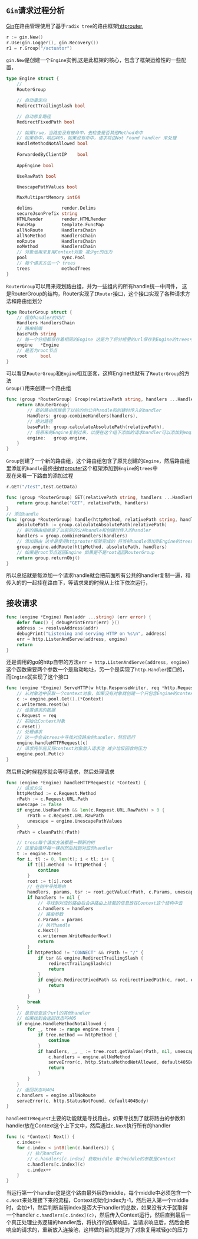 ## `Gin`请求过程分析

[Gin](github.com/gin-gonic/gin)在路由管理使用了基于`radix tree`的路由框架[httprouter](https://github.com/julienschmidt/httprouter),
```go
r := gin.New()
r.Use(gin.Logger(), gin.Recovery())
r1 = r.Group("/actuator")
```
`gin.New`是创建一个`Engine`实例,这是此框架的核心，包含了框架运维性的一些配置，

```go
type Engine struct {
    // 
	RouterGroup

	// 自动重定向
	RedirectTrailingSlash bool

	// 自动修复路径
	RedirectFixedPath bool

    // 如果true，当路由没有被命中，去检查是否其他Method命中
    // 如果命中，响应405，如果没有命中，请求将由Not Found handler 来处理
	HandleMethodNotAllowed bool
	
    ForwardedByClientIP    bool
    
	AppEngine bool

	UseRawPath bool

	UnescapePathValues bool

	MaxMultipartMemory int64

	delims           render.Delims
	secureJsonPrefix string
	HTMLRender       render.HTMLRender
	FuncMap          template.FuncMap
	allNoRoute       HandlersChain
	allNoMethod      HandlersChain
	noRoute          HandlersChain
	noMethod         HandlersChain
	// 对象池用来复用Context对象 减少gc的压力
    pool             sync.Pool
    // 每个请求方法一个 trees
	trees            methodTrees
}
```

`RouterGroup`可以用来规划路由组，并为一些组内的所有handle统一中间件，
这是RouterGroup的结构，Router实现了`IRouter`接口，这个接口实现了各种请求方法和路由组划分
```go
type RouterGroup struct {
    // 保存handler的切片
	Handlers HandlersChain
	// 路由前缀
    basePath string
    // 每一个分组都保存着相同的Engine 这是为了将分组里的url保存到Engine的trees中去
    engine   *Engine
    // 是否为root节点
	root     bool
}
```

可以看见`RouterGroup`和`Engine`相互嵌套，这样Engine也就有了`RouterGroup`的方法    
`Group()`用来创建一个路由组
```go
func (group *RouterGroup) Group(relativePath string, handlers ...HandlerFunc) *RouterGroup {
	return &RouterGroup{
        // 新的路由组继承了以前的的公共handle和创建时传入的handler
        Handlers: group.combineHandlers(handlers),
        // 绝对路径
        basePath: group.calculateAbsolutePath(relativePath),
        // 将原来的Engine复制过来，以便在这个组下添加的请求handler可以添加到engine的trees中去
		engine:   group.engine,
	}
}
```
`Group`创建了一个新的路由组，这个路由组包含了原先创建的`Engine`，然后路由组里添加的`handle`最终由[httprouter](https://github.com/julienschmidt/httprouter)这个框架添加到`Engine`的`trees`中  
现在来看一下路由的添加过程
```go
r.GET("/test",test.GetData)

func (group *RouterGroup) GET(relativePath string, handlers ...HandlerFunc) IRoutes {
	return group.handle("GET", relativePath, handlers)
}
// 添加handle
func (group *RouterGroup) handle(httpMethod, relativePath string, handlers HandlersChain) IRoutes {
    absolutePath := group.calculateAbsolutePath(relativePath)
    // 新的路由组继承了以前的的公共handle和创建时传入的handler
    handlers = group.combineHandlers(handlers)
    // 添加路由 这步是使用httprouter框架完成的 将当前handle添加到Engine的trees中
    group.engine.addRoute(httpMethod, absolutePath, handlers)
    // 如果是root节点返回Engine 如果是不是root返回RouterGroup
	return group.returnObj()
}
```
所以总结就是每添加一个请求handle就会把前面所有公共的handler复制一遍，和传入的的一起挂在路由下，等请求来的时候从上往下依次运行，

## 接收请求

```go
func (engine *Engine) Run(addr ...string) (err error) {
	defer func() { debugPrintError(err) }()
	address := resolveAddress(addr)
	debugPrint("Listening and serving HTTP on %s\n", address)
	err = http.ListenAndServe(address, engine)
	return
}
```
还是调用的go的http自带的方法`err = http.ListenAndServe(address, engine)`
这个函数需要两个参数一个是启动地址，另一个是实现了`http.Handler`接口的，而`Engine`就实现了这个接口
```go
func (engine *Engine) ServeHTTP(w http.ResponseWriter, req *http.Request) {
	// 从对象池中获取一个context对象，如果没有对象就创建一个只包含Engine的context对象
	c := engine.pool.Get().(*Context)
	c.writermem.reset(w)
	// 设置请求的数据
	c.Request = req
	// 初始化Context对象
	c.reset()
	// 处理请求
	// 这一步会去trees中寻找对应路由的handler，然后运行
	engine.handleHTTPRequest(c)
	// 请求完毕后又将context对象放入请求池 减少垃圾回收的压力
	engine.pool.Put(c)
}
```
然后启动时候程序就会等待请求，然后处理请求
```go
func (engine *Engine) handleHTTPRequest(c *Context) {
	// 请求方法
	httpMethod := c.Request.Method
	rPath := c.Request.URL.Path
	unescape := false
	if engine.UseRawPath && len(c.Request.URL.RawPath) > 0 {
		rPath = c.Request.URL.RawPath
		unescape = engine.UnescapePathValues
	}
	rPath = cleanPath(rPath)

	// tress每个请求方法都是一颗新的树
	// 这里会循环每一棵树然后找到对应的handler
	t := engine.trees
	for i, tl := 0, len(t); i < tl; i++ {
		if t[i].method != httpMethod {
			continue
		}
		root := t[i].root
		// 在树中寻找路由
		handlers, params, tsr := root.getValue(rPath, c.Params, unescape)
		if handlers != nil {
			// 寻找到对应的路由后会讲路由上挂载的信息放在Context这个结构中去
			c.handlers = handlers
			// 路由参数
			c.Params = params
			// 执行handle
			c.Next()
			c.writermem.WriteHeaderNow()
			return
		}
		if httpMethod != "CONNECT" && rPath != "/" {
			if tsr && engine.RedirectTrailingSlash {
				redirectTrailingSlash(c)
				return
			}
			if engine.RedirectFixedPath && redirectFixedPath(c, root, engine.RedirectFixedPath) {
				return
			}
		}
		break
	}
	// 是否检查这个url的其他handler
	// 如果找到会返回状态吗405
	if engine.HandleMethodNotAllowed {
		for _, tree := range engine.trees {
			if tree.method == httpMethod {
				continue
			}
			if handlers, _, _ := tree.root.getValue(rPath, nil, unescape); handlers != nil {
				c.handlers = engine.allNoMethod
				serveError(c, http.StatusMethodNotAllowed, default405Body)
				return
			}
		}
	}
	// 返回状态吗404
	c.handlers = engine.allNoRoute
	serveError(c, http.StatusNotFound, default404Body)
}
```
`handleHTTPRequest`主要的功能就是寻找路由，如果寻找到了就将路由的参数和handler放在Context这个上下文中，然后通过`c.Next`执行所有的handler

```go
func (c *Context) Next() {
	c.index++
	for c.index < int8(len(c.handlers)) {
		// 执行handler
		// c.handlers[c.index] 获取middle 每个middle的参数是Context
		c.handlers[c.index](c)
		c.index++
	}
}
```
当运行第一个handler这是这个路由最外层的middle，每个middle中必须包含一个`c.Next`来处理接下来的流程，Context初始化index为-1，然后进入第一个middle时，会加+1，然后判断当前index是否大于handler的总数，如果没有大于就取得一个handler `c.handlers[c.index](c)`，然后传入Context运行，然后直到最后一个真正处理业务逻辑的handler后，将执行的结果响应，当请求响应后，然后会把响应的请求的，重新放入连接池，这样做的目的就是为了对象复用减轻gc的压力

